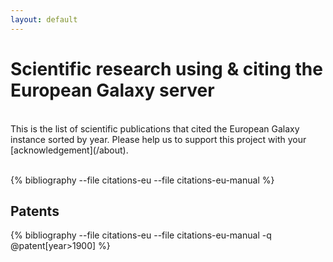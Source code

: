 ```yaml
---
layout: default
---
```


# Scientific research using & citing the European Galaxy server

<br>
This is the list of scientific publications that cited the European Galaxy instance sorted by year.
Please help us to support this project with your [acknowledgement](/about).
<br><br>

{% bibliography --file citations-eu --file citations-eu-manual %}

## Patents

{% bibliography --file citations-eu --file citations-eu-manual -q @patent[year>1900] %}





